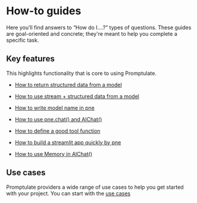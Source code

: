 # How-to guides

Here you’ll find answers to “How do I….?” types of questions. These guides are goal-oriented and concrete; they're meant to help you complete a specific task.

## Key features

This highlights functionality that is core to using Promptulate.

- [How to return structured data from a model](/use_cases/chat_usage.md#structured-output)

- [How to use stream + structured data from a model](/use_cases/chat_usage.md#stream-json-parser)


- [How to write model name in pne](/other/how_to_write_model_name.md)


- [How to use pne.chat() and AIChat()](/use_cases/chat_usage.md#chat)

- [How to define a good tool function](/modules/tools/index.md#best-practices)

- [How to build a streamlit app quickly by pne](/use_cases/streamlit-chatbot.md#build-a-chatbot-using-streamlit)


- [How to use Memory in AIChat()](/use_cases/chat_usage.md#memory-for-aichat)


## Use cases

Promptulate providers a wide range of use cases to help you get started with your project. You can start with the [use cases](/use_cases/chat_usage.md#chat)